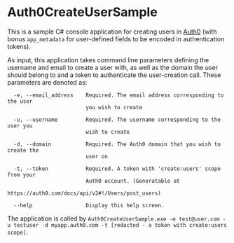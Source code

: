 # Auth0CreateUserSample
This is a sample C# console application for creating users in [Auth0](http://www.auth0.com) (with bonus `app_metadata` for user-defined fields to be encoded in authentication tokens).

As input, this application takes command line parameters defining the username and email to create a user with, as well as the domain the user should belong to and a token to authenticate the user-creation call.  These parameters are denoted as:

```
  -e, --email_address    Required. The email address corresponding to the user
                         you wish to create

  -u, --username         Required. The username corresponding to the user you
                         wish to create

  -d, --domain           Required. The Auth0 domain that you wish to create the
                         user on

  -t, --token            Required. A token with 'create:users' scope from your
                         Auth0 account. (Generatable at
                         https://auth0.com/docs/api/v2#!/Users/post_users)

  --help                 Display this help screen.
```

The application is called by `Auth0CreateUserSample.exe -e test@user.com -u testuser -d myapp.auth0.com -t [redacted - a token with create:users scope]`.

